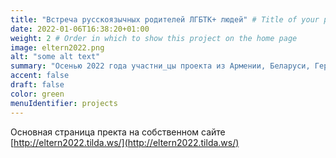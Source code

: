 ```yaml
---
title: "Встреча русскоязычных родителей ЛГБТК+ людей" # Title of your project
date: 2022-01-06T16:38:20+01:00
weight: 2 # Order in which to show this project on the home page
image: eltern2022.png
alt: "some alt text"
summary: "Осенью 2022 года участни_цы проекта из Армении, Беларуси, Германии, Молдовы, Польши, России, Украины встретились вместе в Берлине, чтобы вместе разработать стратегии по снижению предрассудков в отношении ЛГБТК+ людей."
accent: false
draft: false
color: green
menuIdentifier: projects
---
```

Основная страница пректа на собственном сайте [http://eltern2022.tilda.ws/](http://eltern2022.tilda.ws/)